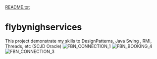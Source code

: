
[README.txt](https://github.com/myclicspace/flybynighservices/files/7323327/README.txt)
# flybynighservices
This project demonstrate my skills to  DesignPatterns, Java Swing , RMI, Threads, etc (SCJD Oracle)
![FBN_CONNECTION_1](https://user-images.githubusercontent.com/52803968/136821054-9db7d273-e956-48f8-8ac6-c41a6816e30e.JPG)
![FBN_BOOKING_4](https://user-images.githubusercontent.com/52803968/136820854-e8c30d6d-5dce-49d0-b6d2-d5c30c0bb0aa.JPG)
![FBN_CONNECTION_3](https://user-images.githubusercontent.com/52803968/136821580-5a21e773-7061-4cf8-adaf-0637e03e36f3.JPG)
